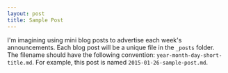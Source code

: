 ```yaml
---
layout: post
title: Sample Post
---
```


I'm imagining using mini blog posts to advertise each week's announcements.  Each blog post will be a unique file in the `_posts` folder.  The filename should have the following convention: `year-month-day-short-title.md`.  For example, this post is named `2015-01-26-sample-post.md`.
